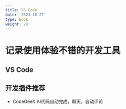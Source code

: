 ```yaml
---
title: VS Code
date: '2023-10-27'
type: book
weight: 20
---
```



# 记录使用体验不错的开发工具


## VS Code

## 开发插件推荐
  - CodeGeeX AI代码自动完成，聊天，自动评论
